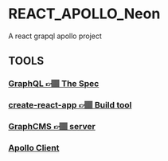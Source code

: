 # REACT_APOLLO_Neon
A react grapql apollo project

## TOOLS

### [GraphQL 👉🏽 The Spec](https://graphql.org/learn/)
### [create-react-app 👉🏽 Build tool](https://github.com/facebook/create-react-app)
### [GraphCMS 👉🏽 server](https://graphcms.com/)
### [Apollo Client](https://www.apollographql.com/docs/react/)
